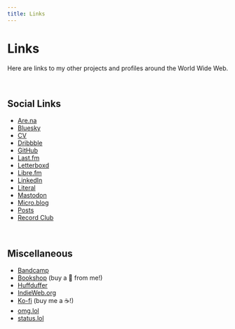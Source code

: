 ```yaml
---
title: Links
---
```


# Links

Here are links to my other projects and profiles around the World Wide Web.

&nbsp;

## Social Links

<ul class="list-multi-col list-social">
    <li><a href="https://www.are.na/nick-simson/channels">Are.na</a></li>
    <li><a href="https://bsky.app/profile/nicksimson.com">Bluesky</a></li>
    <li><a href="https://read.cv/nsmsn">CV</a></li>
    <li><a href="https://dribbble.com/nsmsn/">Dribbble</a></li>
    <li><a href="https://github.com/nsmsn">GitHub</a></li>
    <li><a href="https://www.last.fm/user/nsmsn">Last.fm</a></li>
    <li><a href="https://letterboxd.com/nsmsn/">Letterboxd</a></li>
    <li><a href="https://libre.fm/user/nsmsn">Libre.fm</a></li>
    <li><a href="https://www.linkedin.com/in/nsmsn/">LinkedIn</a></li>
    <li><a href="https://literal.club/nsmsn">Literal</a></li>
    <li><a href="https://social.lol/@nsmsn">Mastodon</a></li>
    <li><a href="https://micro.blog/nsmsn">Micro.blog</a></li>
    <li><a href="https://posts.cv/nsmsn">Posts</a></li>
    <li><a href="https://record.club/nsmsn">Record Club</a></li>
</ul>

&nbsp;

## Miscellaneous

- [Bandcamp](https://bandcamp.com/nsmsn)
- [Bookshop](https://bookshop.org/shop/nsmsn) (buy a 📕 from me!)
- [Huffduffer](https://huffduffer.com/nsmsn)
- [IndieWeb.org](https://indieweb.org/User:Nicksimson.com)
- [Ko-fi](https://ko-fi.com/nsmsn) (buy me a ☕!)
- [omg.lol](https://nsmsn.co/)
- [status.lol](https://nsmsn.status.lol/)
